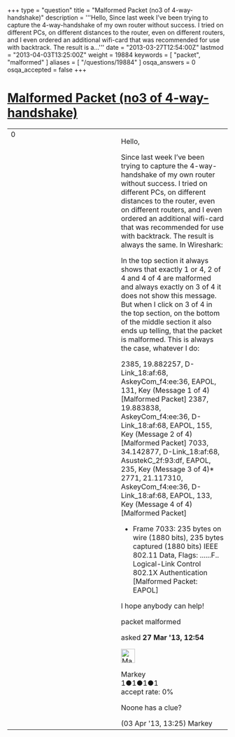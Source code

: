 +++
type = "question"
title = "Malformed Packet (no3 of 4-way-handshake)"
description = '''Hello,  Since last week I’ve been trying to capture the 4-way-handshake of my own router without success. I tried on different PCs, on different distances to the router, even on different routers, and I even ordered an additional wifi-card that was recommended for use with backtrack. The result is a...'''
date = "2013-03-27T12:54:00Z"
lastmod = "2013-04-03T13:25:00Z"
weight = 19884
keywords = [ "packet", "malformed" ]
aliases = [ "/questions/19884" ]
osqa_answers = 0
osqa_accepted = false
+++

<div class="headNormal">

# [Malformed Packet (no3 of 4-way-handshake)](/questions/19884/malformed-packet-no3-of-4-way-handshake)

</div>

<div id="main-body">

<div id="askform">

<table id="question-table" style="width:100%;"><colgroup><col style="width: 50%" /><col style="width: 50%" /></colgroup><tbody><tr class="odd"><td style="width: 30px; vertical-align: top"><div class="vote-buttons"><span id="post-19884-upvote" class="ajax-command post-vote up" rel="nofollow" title="I like this post (click again to cancel)"> </span><div id="post-19884-score" class="post-score" title="current number of votes">0</div><span id="post-19884-downvote" class="ajax-command post-vote down" rel="nofollow" title="I dont like this post (click again to cancel)"> </span> <span id="favorite-mark" class="ajax-command favorite-mark" rel="nofollow" title="mark/unmark this question as favorite (click again to cancel)"> </span><div id="favorite-count" class="favorite-count"></div></div></td><td><div id="item-right"><div class="question-body"><p>Hello,</p><p>Since last week I’ve been trying to capture the 4-way-handshake of my own router without success. I tried on different PCs, on different distances to the router, even on different routers, and I even ordered an additional wifi-card that was recommended for use with backtrack. The result is always the same. In Wireshark:</p><p>In the top section it always shows that exactly 1 or 4, 2 of 4 and 4 of 4 are malformed and always exactly on 3 of 4 it does not show this message. But when I click on 3 of 4 in the top section, on the bottom of the middle section it also ends up telling, that the packet is malformed. This is always the case, whatever I do:</p><p>2385, 19.882257, D-Link_18:af:68, AskeyCom_f4:ee:36, EAPOL, 131, Key (Message 1 of 4)[Malformed Packet] 2387, 19.883838, AskeyCom_f4:ee:36, D-Link_18:af:68, EAPOL, 155, Key (Message 2 of 4)[Malformed Packet] 7033, 34.142877, D-Link_18:af:68, AsustekC_2f:93:df, EAPOL, 235, Key (Message 3 of 4)* 2771, 21.117310, AskeyCom_f4:ee:36, D-Link_18:af:68, EAPOL, 133, Key (Message 4 of 4)[Malformed Packet]</p><ul><li>Frame 7033: 235 bytes on wire (1880 bits), 235 bytes captured (1880 bits) IEEE 802.11 Data, Flags: ......F.. Logical-Link Control 802.1X Authentication [Malformed Packet: EAPOL]</li></ul><p>I hope anybody can help!</p></div><div id="question-tags" class="tags-container tags"><span class="post-tag tag-link-packet" rel="tag" title="see questions tagged &#39;packet&#39;">packet</span> <span class="post-tag tag-link-malformed" rel="tag" title="see questions tagged &#39;malformed&#39;">malformed</span></div><div id="question-controls" class="post-controls"></div><div class="post-update-info-container"><div class="post-update-info post-update-info-user"><p>asked <strong>27 Mar '13, 12:54</strong></p><img src="https://secure.gravatar.com/avatar/a983910487ed7deb204f4769e43d169d?s=32&amp;d=identicon&amp;r=g" class="gravatar" width="32" height="32" alt="Markey&#39;s gravatar image" /><p><span>Markey</span><br />
<span class="score" title="1 reputation points">1</span><span title="1 badges"><span class="badge1">●</span><span class="badgecount">1</span></span><span title="1 badges"><span class="silver">●</span><span class="badgecount">1</span></span><span title="1 badges"><span class="bronze">●</span><span class="badgecount">1</span></span><br />
<span class="accept_rate" title="Rate of the user&#39;s accepted answers">accept rate:</span> <span title="Markey has no accepted answers">0%</span></p></div></div><div id="comments-container-19884" class="comments-container"><span id="20068"></span><div id="comment-20068" class="comment"><div id="post-20068-score" class="comment-score"></div><div class="comment-text"><p>Noone has a clue?</p></div><div id="comment-20068-info" class="comment-info"><span class="comment-age">(03 Apr '13, 13:25)</span> <span class="comment-user userinfo">Markey</span></div></div></div><div id="comment-tools-19884" class="comment-tools"></div><div class="clear"></div><div id="comment-19884-form-container" class="comment-form-container"></div><div class="clear"></div></div></td></tr></tbody></table>

</div>

</div>

